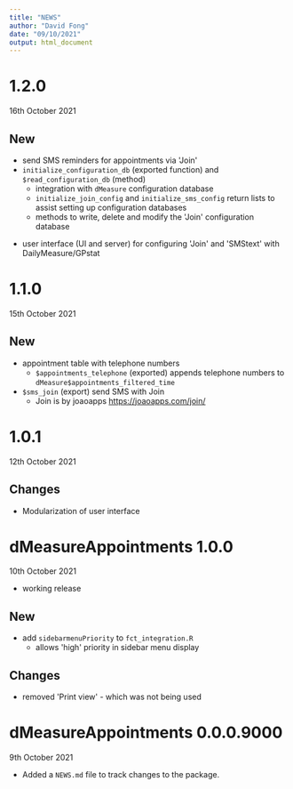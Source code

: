 ```yaml
---
title: "NEWS"
author: "David Fong"
date: "09/10/2021"
output: html_document
---
```


# 1.2.0
16th October 2021

## New

* send SMS reminders for appointments via 'Join'
* `initialize_configuration_db` (exported function) and `$read_configuration_db` (method)
  + integration with `dMeasure` configuration database
  + `initialize_join_config` and `initialize_sms_config` return lists to assist setting up configuration databases
  + methods to write, delete and modify the 'Join' configuration database
+ user interface (UI and server) for configuring 'Join' and 'SMStext' with DailyMeasure/GPstat

# 1.1.0
15th October 2021

## New

* appointment table with telephone numbers
  + `$appointments_telephone` (exported) appends telephone numbers to `dMeasure$appointments_filtered_time`
* `$sms_join` (export) send SMS with Join
  + Join is by joaoapps https://joaoapps.com/join/

# 1.0.1
12th October 2021

## Changes

* Modularization of user interface

# dMeasureAppointments 1.0.0
10th October 2021

* working release

## New

* add `sidebarmenuPriority` to `fct_integration.R`
  - allows 'high' priority in sidebar menu display
  
## Changes

* removed 'Print view' - which was not being used

# dMeasureAppointments 0.0.0.9000
9th October 2021

* Added a `NEWS.md` file to track changes to the package.

